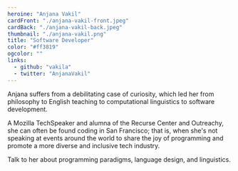 ```yaml
---
heroine: "Anjana Vakil"
cardFront: "./anjana-vakil-front.jpeg"
cardBack: "./anjana-vakil-back.jpeg"
thumbnail: "./anjana-vakil.png"
title: "Software Developer"
color: "#ff3819"
ogcolor: ""
links:
  - github: "vakila"
  - twitter: "AnjanaVakil"
---
```


Anjana suffers from a debilitating case of curiosity, which led her from philosophy to English teaching to computational linguistics to software development.

A Mozilla TechSpeaker and alumna of the Recurse Center and Outreachy, she can often be found coding in San Francisco; that is, when she's not speaking at events around the world to share the joy of programming and promote a more diverse and inclusive tech industry.

Talk to her about programming paradigms, language design, and linguistics.
